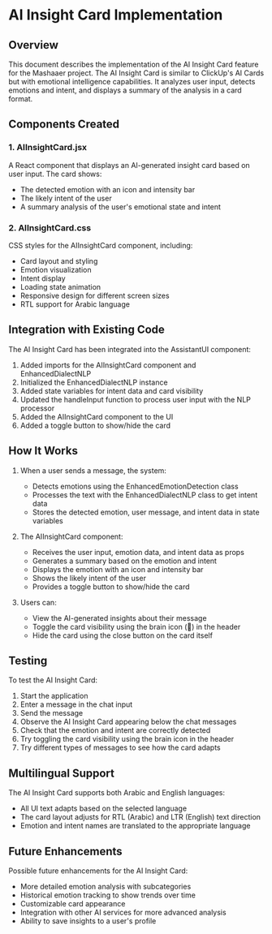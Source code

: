 # AI Insight Card Implementation

## Overview

This document describes the implementation of the AI Insight Card feature for the Mashaaer project. The AI Insight Card is similar to ClickUp's AI Cards but with emotional intelligence capabilities. It analyzes user input, detects emotions and intent, and displays a summary of the analysis in a card format.

## Components Created

### 1. AIInsightCard.jsx

A React component that displays an AI-generated insight card based on user input. The card shows:
- The detected emotion with an icon and intensity bar
- The likely intent of the user
- A summary analysis of the user's emotional state and intent

### 2. AIInsightCard.css

CSS styles for the AIInsightCard component, including:
- Card layout and styling
- Emotion visualization
- Intent display
- Loading state animation
- Responsive design for different screen sizes
- RTL support for Arabic language

## Integration with Existing Code

The AI Insight Card has been integrated into the AssistantUI component:

1. Added imports for the AIInsightCard component and EnhancedDialectNLP
2. Initialized the EnhancedDialectNLP instance
3. Added state variables for intent data and card visibility
4. Updated the handleInput function to process user input with the NLP processor
5. Added the AIInsightCard component to the UI
6. Added a toggle button to show/hide the card

## How It Works

1. When a user sends a message, the system:
   - Detects emotions using the EnhancedEmotionDetection class
   - Processes the text with the EnhancedDialectNLP class to get intent data
   - Stores the detected emotion, user message, and intent data in state variables

2. The AIInsightCard component:
   - Receives the user input, emotion data, and intent data as props
   - Generates a summary based on the emotion and intent
   - Displays the emotion with an icon and intensity bar
   - Shows the likely intent of the user
   - Provides a toggle button to show/hide the card

3. Users can:
   - View the AI-generated insights about their message
   - Toggle the card visibility using the brain icon (🧠) in the header
   - Hide the card using the close button on the card itself

## Testing

To test the AI Insight Card:

1. Start the application
2. Enter a message in the chat input
3. Send the message
4. Observe the AI Insight Card appearing below the chat messages
5. Check that the emotion and intent are correctly detected
6. Try toggling the card visibility using the brain icon in the header
7. Try different types of messages to see how the card adapts

## Multilingual Support

The AI Insight Card supports both Arabic and English languages:
- All UI text adapts based on the selected language
- The card layout adjusts for RTL (Arabic) and LTR (English) text direction
- Emotion and intent names are translated to the appropriate language

## Future Enhancements

Possible future enhancements for the AI Insight Card:
- More detailed emotion analysis with subcategories
- Historical emotion tracking to show trends over time
- Customizable card appearance
- Integration with other AI services for more advanced analysis
- Ability to save insights to a user's profile